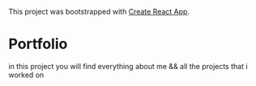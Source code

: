 This project was bootstrapped with [Create React App](https://github.com/facebook/create-react-app).

# Portfolio
in this project you will find everything about me && all the projects that i worked on 